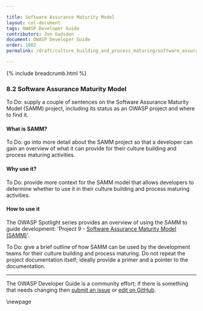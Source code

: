 ```yaml
---

title: Software Assurance Maturity Model
layout: col-document
tags: OWASP Developer Guide
contributors: Jon Gadsden
document: OWASP Developer Guide
order: 1002
permalink: /draft/culture_building_and_process_maturing/software_assurance_maturity_model/

---
```


{% include breadcrumb.html %}

### 8.2 Software Assurance Maturity Model

To Do: supply a couple of sentences on the Software Assurance Maturity Model (SAMM) project,
including its status as an OWASP project and where to find it.

#### What is SAMM?

To Do: go into more detail about the SAMM project so that a developer can gain an overview of what it can provide
for their culture building and process maturing activities.

#### Why use it?

To Do: provide more context for the SAMM model that allows developers
to determine whether to use it in their culture building and process maturing activities.

#### How to use it

The OWASP Spotlight series provides an overview of using the SAMM to guide development:
'Project 9 - [Software Assurance Maturity Model (SAMM)][spotlight09]'.

To Do: give a brief outline of how SAMM can be used by the development teams for their culture building and process maturing.
Do not repeat the project documentation itself; ideally provide a primer and a pointer to the documentation.

----

The OWASP Developer Guide is a community effort; if there is something that needs changing
then [submit an issue][issue1002] or [edit on GitHub][edit1002].

[edit1002]: https://github.com/OWASP/www-project-developer-guide/blob/main/draft/10-culture-building-process-maturing/02-samm.md
[issue1002]: https://github.com/OWASP/www-project-developer-guide/issues/new?labels=content&template=request.md&title=Update:%2010-culture-building-process-maturing/02-samm
[spotlight09]: https://youtu.be/N0zcZnkH5Wg

\newpage
